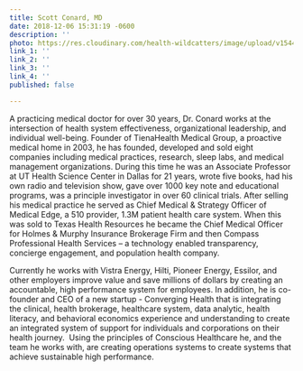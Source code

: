 ```yaml
---
title: Scott Conard, MD
date: 2018-12-06 15:31:19 -0600
description: ''
photo: https://res.cloudinary.com/health-wildcatters/image/upload/v1544131896/image.png
link_1: ''
link_2: ''
link_3: ''
link_4: ''
published: false

---
```

A practicing medical doctor for over 30 years, Dr. Conard works at the intersection of health system effectiveness, organizational leadership, and individual well-being. Founder of TienaHealth Medical Group, a proactive medical home in 2003, he has founded, developed and sold eight companies including medical practices, research, sleep labs, and medical management organizations. During this time he was an Associate Professor at UT Health Science Center in Dallas for 21 years, wrote five books, had his own radio and television show, gave over 1000 key note and educational programs, was a principle investigator in over 60 clinical trials. After selling his medical practice he served as Chief Medical & Strategy Officer of Medical Edge, a 510 provider, 1.3M patient health care system. When this was sold to Texas Health Resources he became the Chief Medical Officer for Holmes & Murphy Insurance Brokerage Firm and then Compass Professional Health Services – a technology enabled transparency, concierge engagement, and population health company.

Currently he works with Vistra Energy, Hilti, Pioneer Energy, Essilor, and other employers improve value and save millions of dollars by creating an accountable, high performance system for employees. In addition, he is co-founder and CEO of a new startup - Converging Health that is integrating the clinical, health brokerage, healthcare system, data analytic, health literacy, and behavioral economics experience and understanding to create an integrated system of support for individuals and corporations on their health journey.  Using the principles of Conscious Healthcare he, and the team he works with, are creating operations systems to create systems that achieve sustainable high performance.